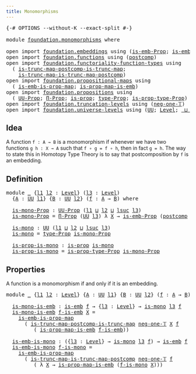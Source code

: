 ```yaml
---
title: Monomorphisms
---
```


<pre class="Agda"><a id="39" class="Symbol">{-#</a> <a id="43" class="Keyword">OPTIONS</a> <a id="51" class="Pragma">--without-K</a> <a id="63" class="Pragma">--exact-split</a> <a id="77" class="Symbol">#-}</a>

<a id="82" class="Keyword">module</a> <a id="89" href="foundation.monomorphisms.html" class="Module">foundation.monomorphisms</a> <a id="114" class="Keyword">where</a>

<a id="121" class="Keyword">open</a> <a id="126" class="Keyword">import</a> <a id="133" href="foundation.embeddings.html" class="Module">foundation.embeddings</a> <a id="155" class="Keyword">using</a> <a id="161" class="Symbol">(</a><a id="162" href="foundation.embeddings.html#1958" class="Function">is-emb-Prop</a><a id="173" class="Symbol">;</a> <a id="175" href="foundation-core.embeddings.html#992" class="Function">is-emb</a><a id="181" class="Symbol">)</a>
<a id="183" class="Keyword">open</a> <a id="188" class="Keyword">import</a> <a id="195" href="foundation.functions.html" class="Module">foundation.functions</a> <a id="216" class="Keyword">using</a> <a id="222" class="Symbol">(</a><a id="223" href="foundation-core.functions.html#1119" class="Function">postcomp</a><a id="231" class="Symbol">)</a>
<a id="233" class="Keyword">open</a> <a id="238" class="Keyword">import</a> <a id="245" href="foundation.functoriality-function-types.html" class="Module">foundation.functoriality-function-types</a> <a id="285" class="Keyword">using</a>
  <a id="293" class="Symbol">(</a> <a id="295" href="foundation.functoriality-function-types.html#1361" class="Function">is-trunc-map-postcomp-is-trunc-map</a><a id="329" class="Symbol">;</a>
    <a id="335" href="foundation.functoriality-function-types.html#1729" class="Function">is-trunc-map-is-trunc-map-postcomp</a><a id="369" class="Symbol">)</a>
<a id="371" class="Keyword">open</a> <a id="376" class="Keyword">import</a> <a id="383" href="foundation.propositional-maps.html" class="Module">foundation.propositional-maps</a> <a id="413" class="Keyword">using</a>
  <a id="421" class="Symbol">(</a> <a id="423" href="foundation-core.propositional-maps.html#1550" class="Function">is-emb-is-prop-map</a><a id="441" class="Symbol">;</a> <a id="443" href="foundation-core.propositional-maps.html#1864" class="Function">is-prop-map-is-emb</a><a id="461" class="Symbol">)</a>
<a id="463" class="Keyword">open</a> <a id="468" class="Keyword">import</a> <a id="475" href="foundation.propositions.html" class="Module">foundation.propositions</a> <a id="499" class="Keyword">using</a>
  <a id="507" class="Symbol">(</a> <a id="509" href="foundation-core.propositions.html#1393" class="Function">UU-Prop</a><a id="516" class="Symbol">;</a> <a id="518" href="foundation-core.propositions.html#6694" class="Function">Π-Prop</a><a id="524" class="Symbol">;</a> <a id="526" href="foundation-core.propositions.html#1309" class="Function">is-prop</a><a id="533" class="Symbol">;</a> <a id="535" href="foundation-core.propositions.html#1495" class="Function">type-Prop</a><a id="544" class="Symbol">;</a> <a id="546" href="foundation-core.propositions.html#1562" class="Function">is-prop-type-Prop</a><a id="563" class="Symbol">)</a>
<a id="565" class="Keyword">open</a> <a id="570" class="Keyword">import</a> <a id="577" href="foundation.truncation-levels.html" class="Module">foundation.truncation-levels</a> <a id="606" class="Keyword">using</a> <a id="612" class="Symbol">(</a><a id="613" href="foundation-core.truncation-levels.html#448" class="Function">neg-one-𝕋</a><a id="622" class="Symbol">)</a>
<a id="624" class="Keyword">open</a> <a id="629" class="Keyword">import</a> <a id="636" href="foundation.universe-levels.html" class="Module">foundation.universe-levels</a> <a id="663" class="Keyword">using</a> <a id="669" class="Symbol">(</a><a id="670" href="foundation-core.universe-levels.html#235" class="Primitive">UU</a><a id="672" class="Symbol">;</a> <a id="674" href="Agda.Primitive.html#597" class="Postulate">Level</a><a id="679" class="Symbol">;</a> <a id="681" href="Agda.Primitive.html#810" class="Primitive Operator">_⊔_</a><a id="684" class="Symbol">;</a> <a id="686" href="Agda.Primitive.html#780" class="Primitive">lsuc</a><a id="690" class="Symbol">)</a>
</pre>
## Idea

A function `f : A → B` is a monomorphism if whenever we have two functions `g h : X → A` such that `f ∘ g = f ∘ h`, then in fact `g = h`. The way to state this in Homotopy Type Theory is to say that postcomposition by `f` is an embedding.

## Definition

<pre class="Agda"><a id="969" class="Keyword">module</a> <a id="976" href="foundation.monomorphisms.html#976" class="Module">_</a> <a id="978" class="Symbol">{</a><a id="979" href="foundation.monomorphisms.html#979" class="Bound">l1</a> <a id="982" href="foundation.monomorphisms.html#982" class="Bound">l2</a> <a id="985" class="Symbol">:</a> <a id="987" href="Agda.Primitive.html#597" class="Postulate">Level</a><a id="992" class="Symbol">}</a> <a id="994" class="Symbol">(</a><a id="995" href="foundation.monomorphisms.html#995" class="Bound">l3</a> <a id="998" class="Symbol">:</a> <a id="1000" href="Agda.Primitive.html#597" class="Postulate">Level</a><a id="1005" class="Symbol">)</a>
  <a id="1009" class="Symbol">{</a><a id="1010" href="foundation.monomorphisms.html#1010" class="Bound">A</a> <a id="1012" class="Symbol">:</a> <a id="1014" href="foundation-core.universe-levels.html#235" class="Primitive">UU</a> <a id="1017" href="foundation.monomorphisms.html#979" class="Bound">l1</a><a id="1019" class="Symbol">}</a> <a id="1021" class="Symbol">{</a><a id="1022" href="foundation.monomorphisms.html#1022" class="Bound">B</a> <a id="1024" class="Symbol">:</a> <a id="1026" href="foundation-core.universe-levels.html#235" class="Primitive">UU</a> <a id="1029" href="foundation.monomorphisms.html#982" class="Bound">l2</a><a id="1031" class="Symbol">}</a> <a id="1033" class="Symbol">(</a><a id="1034" href="foundation.monomorphisms.html#1034" class="Bound">f</a> <a id="1036" class="Symbol">:</a> <a id="1038" href="foundation.monomorphisms.html#1010" class="Bound">A</a> <a id="1040" class="Symbol">→</a> <a id="1042" href="foundation.monomorphisms.html#1022" class="Bound">B</a><a id="1043" class="Symbol">)</a> <a id="1045" class="Keyword">where</a>

  <a id="1054" href="foundation.monomorphisms.html#1054" class="Function">is-mono-Prop</a> <a id="1067" class="Symbol">:</a> <a id="1069" href="foundation-core.propositions.html#1393" class="Function">UU-Prop</a> <a id="1077" class="Symbol">(</a><a id="1078" href="foundation.monomorphisms.html#979" class="Bound">l1</a> <a id="1081" href="Agda.Primitive.html#810" class="Primitive Operator">⊔</a> <a id="1083" href="foundation.monomorphisms.html#982" class="Bound">l2</a> <a id="1086" href="Agda.Primitive.html#810" class="Primitive Operator">⊔</a> <a id="1088" href="Agda.Primitive.html#780" class="Primitive">lsuc</a> <a id="1093" href="foundation.monomorphisms.html#995" class="Bound">l3</a><a id="1095" class="Symbol">)</a>
  <a id="1099" href="foundation.monomorphisms.html#1054" class="Function">is-mono-Prop</a> <a id="1112" class="Symbol">=</a> <a id="1114" href="foundation-core.propositions.html#6694" class="Function">Π-Prop</a> <a id="1121" class="Symbol">(</a><a id="1122" href="foundation-core.universe-levels.html#235" class="Primitive">UU</a> <a id="1125" href="foundation.monomorphisms.html#995" class="Bound">l3</a><a id="1127" class="Symbol">)</a> <a id="1129" class="Symbol">λ</a> <a id="1131" href="foundation.monomorphisms.html#1131" class="Bound">X</a> <a id="1133" class="Symbol">→</a> <a id="1135" href="foundation.embeddings.html#1958" class="Function">is-emb-Prop</a> <a id="1147" class="Symbol">(</a><a id="1148" href="foundation-core.functions.html#1119" class="Function">postcomp</a> <a id="1157" href="foundation.monomorphisms.html#1131" class="Bound">X</a> <a id="1159" href="foundation.monomorphisms.html#1034" class="Bound">f</a><a id="1160" class="Symbol">)</a>

  <a id="1165" href="foundation.monomorphisms.html#1165" class="Function">is-mono</a> <a id="1173" class="Symbol">:</a> <a id="1175" href="foundation-core.universe-levels.html#235" class="Primitive">UU</a> <a id="1178" class="Symbol">(</a><a id="1179" href="foundation.monomorphisms.html#979" class="Bound">l1</a> <a id="1182" href="Agda.Primitive.html#810" class="Primitive Operator">⊔</a> <a id="1184" href="foundation.monomorphisms.html#982" class="Bound">l2</a> <a id="1187" href="Agda.Primitive.html#810" class="Primitive Operator">⊔</a> <a id="1189" href="Agda.Primitive.html#780" class="Primitive">lsuc</a> <a id="1194" href="foundation.monomorphisms.html#995" class="Bound">l3</a><a id="1196" class="Symbol">)</a>
  <a id="1200" href="foundation.monomorphisms.html#1165" class="Function">is-mono</a> <a id="1208" class="Symbol">=</a> <a id="1210" href="foundation-core.propositions.html#1495" class="Function">type-Prop</a> <a id="1220" href="foundation.monomorphisms.html#1054" class="Function">is-mono-Prop</a>

  <a id="1236" href="foundation.monomorphisms.html#1236" class="Function">is-prop-is-mono</a> <a id="1252" class="Symbol">:</a> <a id="1254" href="foundation-core.propositions.html#1309" class="Function">is-prop</a> <a id="1262" href="foundation.monomorphisms.html#1165" class="Function">is-mono</a>
  <a id="1272" href="foundation.monomorphisms.html#1236" class="Function">is-prop-is-mono</a> <a id="1288" class="Symbol">=</a> <a id="1290" href="foundation-core.propositions.html#1562" class="Function">is-prop-type-Prop</a> <a id="1308" href="foundation.monomorphisms.html#1054" class="Function">is-mono-Prop</a>
</pre>
## Properties
A function is a monomorphism if and only if it is an embedding.

<pre class="Agda"><a id="1413" class="Keyword">module</a> <a id="1420" href="foundation.monomorphisms.html#1420" class="Module">_</a> <a id="1422" class="Symbol">{</a><a id="1423" href="foundation.monomorphisms.html#1423" class="Bound">l1</a> <a id="1426" href="foundation.monomorphisms.html#1426" class="Bound">l2</a> <a id="1429" class="Symbol">:</a> <a id="1431" href="Agda.Primitive.html#597" class="Postulate">Level</a><a id="1436" class="Symbol">}</a> <a id="1438" class="Symbol">{</a><a id="1439" href="foundation.monomorphisms.html#1439" class="Bound">A</a> <a id="1441" class="Symbol">:</a> <a id="1443" href="foundation-core.universe-levels.html#235" class="Primitive">UU</a> <a id="1446" href="foundation.monomorphisms.html#1423" class="Bound">l1</a><a id="1448" class="Symbol">}</a> <a id="1450" class="Symbol">{</a><a id="1451" href="foundation.monomorphisms.html#1451" class="Bound">B</a> <a id="1453" class="Symbol">:</a> <a id="1455" href="foundation-core.universe-levels.html#235" class="Primitive">UU</a> <a id="1458" href="foundation.monomorphisms.html#1426" class="Bound">l2</a><a id="1460" class="Symbol">}</a> <a id="1462" class="Symbol">(</a><a id="1463" href="foundation.monomorphisms.html#1463" class="Bound">f</a> <a id="1465" class="Symbol">:</a> <a id="1467" href="foundation.monomorphisms.html#1439" class="Bound">A</a> <a id="1469" class="Symbol">→</a> <a id="1471" href="foundation.monomorphisms.html#1451" class="Bound">B</a><a id="1472" class="Symbol">)</a> <a id="1474" class="Keyword">where</a>

  <a id="1483" href="foundation.monomorphisms.html#1483" class="Function">is-mono-is-emb</a> <a id="1498" class="Symbol">:</a> <a id="1500" href="foundation-core.embeddings.html#992" class="Function">is-emb</a> <a id="1507" href="foundation.monomorphisms.html#1463" class="Bound">f</a> <a id="1509" class="Symbol">→</a> <a id="1511" class="Symbol">{</a><a id="1512" href="foundation.monomorphisms.html#1512" class="Bound">l3</a> <a id="1515" class="Symbol">:</a> <a id="1517" href="Agda.Primitive.html#597" class="Postulate">Level</a><a id="1522" class="Symbol">}</a> <a id="1524" class="Symbol">→</a> <a id="1526" href="foundation.monomorphisms.html#1165" class="Function">is-mono</a> <a id="1534" href="foundation.monomorphisms.html#1512" class="Bound">l3</a> <a id="1537" href="foundation.monomorphisms.html#1463" class="Bound">f</a>
  <a id="1541" href="foundation.monomorphisms.html#1483" class="Function">is-mono-is-emb</a> <a id="1556" href="foundation.monomorphisms.html#1556" class="Bound">f-is-emb</a> <a id="1565" href="foundation.monomorphisms.html#1565" class="Bound">X</a> <a id="1567" class="Symbol">=</a>
    <a id="1573" href="foundation-core.propositional-maps.html#1550" class="Function">is-emb-is-prop-map</a>
      <a id="1598" class="Symbol">(</a> <a id="1600" href="foundation.functoriality-function-types.html#1361" class="Function">is-trunc-map-postcomp-is-trunc-map</a> <a id="1635" href="foundation-core.truncation-levels.html#448" class="Function">neg-one-𝕋</a> <a id="1645" href="foundation.monomorphisms.html#1565" class="Bound">X</a> <a id="1647" href="foundation.monomorphisms.html#1463" class="Bound">f</a>
         <a id="1658" class="Symbol">(</a> <a id="1660" href="foundation-core.propositional-maps.html#1864" class="Function">is-prop-map-is-emb</a> <a id="1679" href="foundation.monomorphisms.html#1556" class="Bound">f-is-emb</a><a id="1687" class="Symbol">))</a>

  <a id="1693" href="foundation.monomorphisms.html#1693" class="Function">is-emb-is-mono</a> <a id="1708" class="Symbol">:</a> <a id="1710" class="Symbol">({</a><a id="1712" href="foundation.monomorphisms.html#1712" class="Bound">l3</a> <a id="1715" class="Symbol">:</a> <a id="1717" href="Agda.Primitive.html#597" class="Postulate">Level</a><a id="1722" class="Symbol">}</a> <a id="1724" class="Symbol">→</a> <a id="1726" href="foundation.monomorphisms.html#1165" class="Function">is-mono</a> <a id="1734" href="foundation.monomorphisms.html#1712" class="Bound">l3</a> <a id="1737" href="foundation.monomorphisms.html#1463" class="Bound">f</a><a id="1738" class="Symbol">)</a> <a id="1740" class="Symbol">→</a> <a id="1742" href="foundation-core.embeddings.html#992" class="Function">is-emb</a> <a id="1749" href="foundation.monomorphisms.html#1463" class="Bound">f</a>
  <a id="1753" href="foundation.monomorphisms.html#1693" class="Function">is-emb-is-mono</a> <a id="1768" href="foundation.monomorphisms.html#1768" class="Bound">f-is-mono</a> <a id="1778" class="Symbol">=</a>
    <a id="1784" href="foundation-core.propositional-maps.html#1550" class="Function">is-emb-is-prop-map</a>
      <a id="1809" class="Symbol">(</a> <a id="1811" href="foundation.functoriality-function-types.html#1729" class="Function">is-trunc-map-is-trunc-map-postcomp</a> <a id="1846" href="foundation-core.truncation-levels.html#448" class="Function">neg-one-𝕋</a> <a id="1856" href="foundation.monomorphisms.html#1463" class="Bound">f</a>
         <a id="1867" class="Symbol">(</a> <a id="1869" class="Symbol">λ</a> <a id="1871" href="foundation.monomorphisms.html#1871" class="Bound">X</a> <a id="1873" class="Symbol">→</a> <a id="1875" href="foundation-core.propositional-maps.html#1864" class="Function">is-prop-map-is-emb</a> <a id="1894" class="Symbol">(</a><a id="1895" href="foundation.monomorphisms.html#1768" class="Bound">f-is-mono</a> <a id="1905" href="foundation.monomorphisms.html#1871" class="Bound">X</a><a id="1906" class="Symbol">)))</a>
</pre>